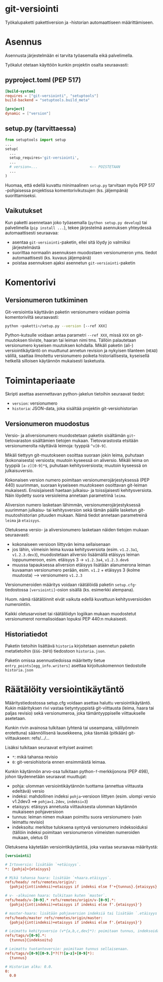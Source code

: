 git-versiointi
==============

Työkalupaketti pakettiversion ja -historian automaattiseen määrittämiseen.

# Asennus

Asennusta järjestelmään ei tarvita työasemalla eikä palvelimella.

Työkalut otetaan käyttöön kunkin projektin osalta seuraavasti:

## pyproject.toml (PEP 517)
```toml
[build-system]
requires = ["git-versiointi", "setuptools"]
build-backend = "setuptools.build_meta"

[project]
dynamic = ["version"]
```

## setup.py (tarvittaessa)
```python
from setuptools import setup
...
setup(
  ...
  setup_requires='git-versiointi',
  ...
  # version=...                        <-- POISTETAAN
  ...
)
```

Huomaa, että edellä kuvattu minimaalinen `setup.py` tarvitaan myös PEP 517 -pohjaisessa projektissa komentorivikutsujen (ks. jäljempänä) suorittamiseksi.

## Vaikutukset

Kun paketti asennetaan joko työasemalla (`python setup.py develop`) tai palvelimella (`pip install ...`), tekee järjestelmä asennuksen yhteydessä automaattisesti seuraavaa:
* asentaa `git-versiointi`-paketin, ellei sitä löydy jo valmiiksi järjestelmästä
* suorittaa normaalin asennuksen muodostaen versionumeron yms. tiedot automaattisesti (ks. kuvaus jäljempänä)
* poistaa asennuksen ajaksi asennetun `git-versiointi`-paketin


# Komentorivi

## Versionumeron tutkiminen

Git-versiointia käyttävän paketin versionumero voidaan poimia komentoriviltä seuraavasti:
```bash
python <paketti>/setup.py --version [--ref XXX]
```

Python-kutsulle voidaan antaa parametri `--ref XXX`, missä `XXX` on git-muutoksen tiiviste, haaran tai leiman nimi tms. Tällöin palautetaan versionumero kyseisen muutoksen kohdalla. Mikäli paketin (ali-) versiointikäytäntö on muuttunut annetun revision ja nykyisen tilanteen (`HEAD`) välillä, saattaa ilmoitettu versionumero poiketa historiallisesta, kyseisellä hetkellä silloisen käytännön mukaisesti lasketusta.


# Toimintaperiaate

Skripti asettaa asennettavan python-jakelun tietoihin seuraavat tiedot:
* `version`: versionumero
* `historia`: JSON-data, joka sisältää projektin git-versiohistorian

## Versionumeron muodostus

Versio- ja aliversionumero muodostetaan paketin sisältämän `git`-tietovaraston sisältämien tietojen mukaan. Tietovarastosta etsitään versionumerolta näyttäviä leimoja: tyyppiä `^v[0-9]`.

Mikäli tiettyyn git-muutokseen osoittaa suoraan jokin leima, puhutaan (kokonaisesta) versiosta; muutoin kyseessä on aliversio. Mikäli leima on tyyppiä `[a-z][0-9]*$`, puhutaan kehitysversiosta; muutoin kyseessä on julkaisuversio.

Kokonaisen version numero poimitaan versionumerojärjestyksessä (PEP 440) suurimman, suoraan kyseiseen muutokseen osoittavan git-leiman mukaisesti. Ensisijaisesti haetaan julkaisu- ja toissijaisesti kehitysversiota. Näin löydetty suora versioleima annetaan parametrinä `leima`.

Aliversion numero lasketaan lähimmän, versionumerojärjestyksessä suurimman julkaisu- tai kehitysversion sekä tämän päälle lasketun git-muutoshistorian pituuden mukaan. Nämä tiedot annetaan parametreinä `leima` ja `etaisyys`.

Oletuksena versio- ja aliversionumero lasketaan näiden tietojen mukaan seuraavasti:
* kokonaiseen versioon liittyvän leima sellaisenaan
* jos lähin, viimeisin leima kuvaa kehitysversiota (esim. `v1.2.3a1`, `v1.2.3.dev3`), muodostetaan aliversio lisäämällä etäisyys leiman loppunumeroon, esim. etäisyys 3 -> `v1.2.3a4`, `v1.2.3.dev6`
* muussa tapauksessa aliversion etäisyys lisätään alanumerona leiman kuvaaman versionumero perään, esim. `v1.2` + etäisyys 3 (kolme muutosta) --> versionumero `v1.2.3`

Versionumeroiden määritys voidaan räätälöidä paketin `setup.cfg`-tiedostossa `[versiointi]`-osion sisällä (ks. esimerkki alempana).

Huom. nämä räätälöinnit eivät vaikuta edellä kuvattuun kehitysversioiden numerointiin.

Kaikki oletusarvoiset tai räätälöidyn logiikan mukaan muodostetut versionumerot normalisoidaan lopuksi PEP 440:n mukaisesti.

## Historiatiedot

Paketin tietoihin lisättävä `historia` kirjoitetaan asennetun paketin metatietoihin (`EGG-INFO`) tiedostoon `historia.json`.

Paketin omissa asennustiedoissa määritetty tietue `entry_points[egg_info.writers]` asettaa kirjoituskomennon tiedostolle `historia.json`


# Räätälöity versiointikäytäntö

Määritystiedostossa setup.cfg voidaan asettaa haluttu versiointikäytäntö. Kukin määrityksen rivi vastaa tietyntyyppistä git-viittausta (leima, haara tai paljas revisio) sekä versionumeroa, joka tämäntyyppiselle viittaukselle asetetaan.

Kunkin rivin avainosa tulkitaan (yhtenä tai useampana, välilyönnein erotettuna) säännöllisenä lausekkeena, joka täsmää (pitkään) git-viittaukseen: refs/.../...

Lisäksi tulkitaan seuraavat erityiset avaimet:
* `*`: mikä tahansa revisio
* `0`: git-versiohistoria ennen ensimmäistä leimaa.

Kunkin käytännön arvo-osa tulkitaan python-`f`-merkkijonona (PEP 498), johon täydennetään seuraavat muuttujat:

* pohja: ulomman versiointikäytännön tuottama (annettua viittausta edeltävä) versio
* indeksi: mahdollinen indeksi `pohja`-versioon liittyen
  (esim. ulompi versio v1.2dev3 ==> `pohja=1.2dev`, `indeksi=3`)
* etaisyys: etäisyys annetusta viittauksesta ulomman käytännön mukaiseen pohjaversioon
* tunnus: leiman nimen mukaan poimittu suora versionumero (vain leimattu revisio)
* indeksoitu: merkitse tuloksena syntyvä versionumero indeksoiduksi
  (tällöin indeksi poimitaan versionumeron viimeisten numeroiden mukaan, oletus 0)

Oletuksena käytetään versiointikäytäntöä, joka vastaa seuraavaa määritystä:
```ini
[versiointi]

# Irtoversio: lisätään `+etäisyys`.
*: {pohja}+{etaisyys}

# Mikä tahansa haara: lisätään `+haara.etäisyys`.
refs/heads/ refs/remotes/origin/:
  {pohja}{int(indeksi)+etaisyys if indeksi else f'+{tunnus}.{etaisyys}'}

# v- -alkuinen haara: tulkitaan kuten `master`.
refs/heads/v-[0-9].* refs/remotes/origin/v-[0-9].*:
  {pohja}{int(indeksi)+etaisyys if indeksi else f'.{etaisyys}'}

# master-haara: lisätään pohjaversion indeksiä tai lisätään `.etäisyys`.
refs/heads/master refs/remotes/origin/master:
  {pohja}{int(indeksi)+etaisyys if indeksi else f'.{etaisyys}'}

# Leimattu kehitysversio (v*{a,b,c,dev}*): poimitaan tunnus, indeksoidaan.
refs/tags/v[0-9].*:
  {tunnus}{indeksoitu}

# Leimattu tuotantoversio: poimitaan tunnus sellaisenaan.
refs/tags/v[0-9][0-9.]*?(?![a-z]+[0-9]*):
  {tunnus}

# Historian alku: 0.0.
0:
  0.0
```

